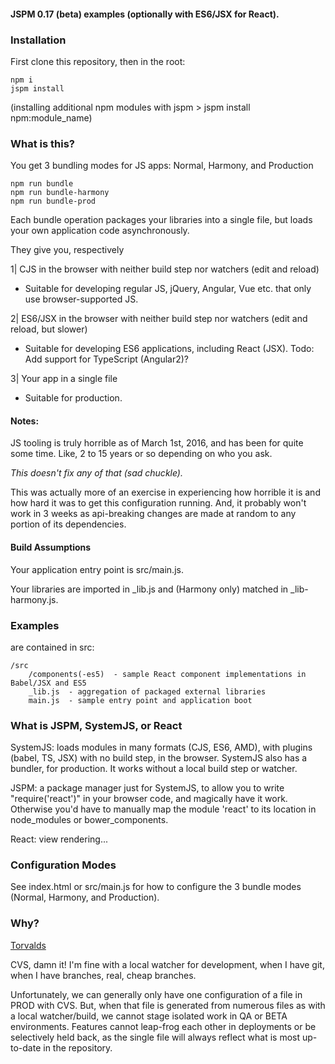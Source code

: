 #### JSPM 0.17 (beta) examples (optionally with ES6/JSX for React).

### Installation

First clone this repository, then in the root:

    npm i
    jspm install

(installing additional npm modules with jspm > jspm install npm:module_name)

### What is this?

You get 3 bundling modes for JS apps: Normal, Harmony, and Production

````
npm run bundle
npm run bundle-harmony
npm run bundle-prod
````

Each bundle operation packages your libraries into a single file, but loads your own application code asynchronously.

They give you, respectively

1| CJS in the browser with neither build step nor watchers (edit and reload)

- Suitable for developing regular JS, jQuery, Angular, Vue etc. that only use browser-supported JS.

2| ES6/JSX in the browser with neither build step nor watchers (edit and reload, but slower)

- Suitable for developing ES6 applications, including React (JSX). Todo: Add support for TypeScript (Angular2)?

3| Your app in a single file

- Suitable for production.

#### Notes:

JS tooling is truly horrible as of March 1st, 2016, and has been for quite some time. Like, 2 to 15 years or so depending on who you ask.

_This doesn't fix any of that (sad chuckle)._

This was actually more of an exercise in experiencing how horrible it is and how hard it was to get this configuration running.
And, it probably won't work in 3 weeks as api-breaking changes are made at random to any portion of its dependencies.

#### Build Assumptions

Your application entry point is src/main.js.

Your libraries are imported in _lib.js and (Harmony only) matched in _lib-harmony.js.

### Examples

are contained in src:

````
/src
    /components(-es5)  - sample React component implementations in Babel/JSX and ES5
    _lib.js  - aggregation of packaged external libraries
    main.js  - sample entry point and application boot
````

### What is JSPM, SystemJS, or React

SystemJS: loads modules in many formats (CJS, ES6, AMD), with plugins (babel, TS, JSX) with no build step, in the browser. SystemJS also has a bundler, for production.
It works without a local build step or watcher.

JSPM: a package manager just for SystemJS, to allow you to write "require('react')" in your browser code, and magically have it work. Otherwise you'd have to manually
map the module 'react' to its location in node_modules or bower_components.

React: view rendering...

### Configuration Modes

See index.html or src/main.js for how to configure the 3 bundle modes (Normal, Harmony, and Production).

### Why?

[Torvalds](https://www.youtube.com/watch?v=AxkGKtVNdik)

CVS, damn it! I'm fine with a local watcher for development, when I have git, when I have branches, real, cheap branches.

Unfortunately, we can generally only have one configuration of a file in PROD with CVS. But, when that file is generated
from numerous files as with a local watcher/build, we cannot stage isolated work in QA or BETA environments. Features cannot
leap-frog each other in deployments or be selectively held back, as the single file will always reflect what is most
up-to-date in the repository.